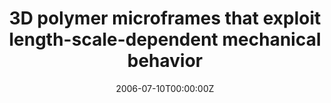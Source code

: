 ---
title: "3D polymer microframes that exploit length-scale-dependent mechanical behavior"
authors:
- Jang, J.-H.
- Ullal, C.K.
- Choi, T.Y.
- Lemieux M.C.
- Tsukruk V.V.
- Thomas E.L.

#author_notes:
date: "2006-07-10T00:00:00Z"
doi: "10.1002/adma.200600249"

# Publication type.
# Legend: 0 = Uncategorized; 1 = Conference paper; 2 = Journal article;
# 3 = Preprint / Working Paper; 4 = Report; 5 = Book; 6 = Book section;
# 7 = Thesis; 8 = Patent
publication_types: ["2"]

# Publication name and optional abbreviated publication name.
publication: "*Advanced Materials*, **18**, 2123-+"

---